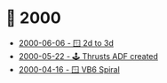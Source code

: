 # 📅 2000

* [2000-06-06 - 🪟 2d to 3d](/dev/vb/2d23d)
* [2000-05-22 - 🕹️ Thrusts ADF created](/dev/amos/thrusts)
* [2000-04-16 - 🪟 VB6 Spiral](/dev/vb/spiral)
